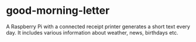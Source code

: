 # good-morning-letter
A Raspberry Pi with a connected receipt printer generates a short text every day. It includes various information about weather, news, birthdays etc.
